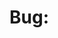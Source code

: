 # Bug: <Title>
Issue: #<issue>  
Bug Spec: <Link to Bug Spec>
PR: <Link to PR>

## Completeness Evidence
 - Issue tagged with label `phase:impl`: Yes/No
 - Issue tagged with label `status:needs-review`: Yes/No
 - All files committed/synced to branch: Yes/No
 - Table with following columns 
   - PR Comment
   - How Addressed

## Implementation Quality Checkpoints
 - [ ] Code complexity reviewed (no overengineering)
 - [ ] No resource waste (excessive retries, delays, workarounds)
 - [ ] Solution based on proven approach from design phase
 - [ ] All new files/functions are actually used

## Validation Evidence
 - Complete valiation performed as suggested in bug spec: Yes/No
 - Table with following columns
    - Validation Step (manual vs automated)
    - Validation Result (pass vs fail)
    - Failure Analysis (if fail)

## New Files/Functions Created
 - Table with the following columns
    - File/Function Name
    - Purpose
    - Who is using/importing/calling it
    - Is it actually used? (Yes/No - if No, explain why it exists)

## New Tests Added
 - Required if existing test cases did not repro the bug, Optional if bug fix made previously failing test cases pass
 - For each new test case added, did it pass/fail

## Existing Test Suites Run
 - Table with following columns
    - Test Suite
    - Was it Run (if not, why not - it's ok to not run a suite if there is no impact of your work to it as covered in agent-testing-guidelines.md)
    - Failing Tests
    - Failure Analysis (if any tests fail)

## Continous Learning
 - Table with following columns
    - Learning
    - Agent Rule Updates (what agent rule file was updated to ensure the learning is durable)